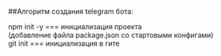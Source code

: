##Алгоритм создания telegram бота:

npm init -y === инициализация проекта\
(добавление файла package.json со стартовыми конфигами)\
git init === инициализация в гите

